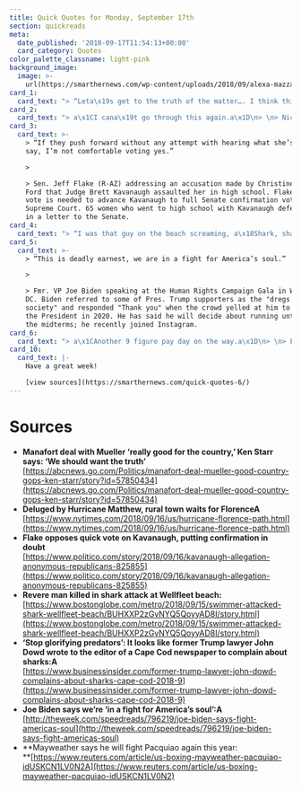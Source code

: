 ```yaml
---
title: Quick Quotes for Monday, September 17th
section: quickreads
meta:
  date_published: '2018-09-17T11:54:13+00:00'
  card_category: Quotes
color_palette_classname: light-pink
background_image:
  image: >-
    url(https://smarthernews.com/wp-content/uploads/2018/09/alexa-mazzarello-223406-unsplash-scaled.jpg)
card_1:
  card_text: "> “Leta\x19s get to the truth of the matter…. I think this is a\x13 this is really good for the country.”\n> \n> Judge Kenneth Star speaking about a plea deal made between Pres. Trump's fmr. campaign manager, Paul Manafort, and Special Counsel, Robert Mueller. Star led a special counsel investigation into Bill Clinton. Starr says if Mueller can get the truth from Manafort perhaps the country will know once and for all about the \"collusion\" accusations against the President."
card_2:
  card_text: "> a\x1CI cana\x19t go through this again.a\x1D\n> \n> Nichole Worley, resident of Lumberton, North Carolina, a town of 21,000 people that flooded during Hurricane Matthew two years ago that officials worry may flood again. North Carolina's Governor said Sunday Hurricane Florence has \"never been as dangerous as it is right now\" because of the sudden flooding threat."
card_3:
  card_text: >-
    > “If they push forward without any attempt with hearing what she’s had to
    say, I’m not comfortable voting yes.”

    > 

    > Sen. Jeff Flake (R-AZ) addressing an accusation made by Christine Blasey
    Ford that Judge Brett Kavanaugh assaulted her in high school. Flake's "Yes"
    vote is needed to advance Kavanaugh to full Senate confirmation vote to the
    Supreme Court. 65 women who went to high school with Kavanaugh defended him
    in a letter to the Senate.
card_4:
  card_text: "> “I was that guy on the beach screaming, a\x18Shark, shark!a\x19 It was like right out of that movie ‘Jaws.’a “\n> \n> Joe Booth, a local fisherman, on the shark attack off Cape Cod Saturday near Wellfleet, MA killing a 26-year-old man. It's the state's first fatal shark attack since 1936 and only the 4th attack in state history. Ironically, John Dowd, Pres. Trump's fmr. attorney warned of the growing seal & shark populations in a recent letter to a local editor."
card_5:
  card_text: >-
    > “This is deadly earnest, we are in a fight for America’s soul.”

    > 

    > Fmr. VP Joe Biden speaking at the Human Rights Campaign Gala in Washington
    DC. Biden referred to some of Pres. Trump supporters as the "dregs of
    society" and responded "Thank you" when the crowd yelled at him to challenge
    the President in 2020. He has said he will decide about running until after
    the midterms; he recently joined Instagram.
card_6:
  card_text: "> a\x1CAnother 9 figure pay day on the way.a\x1D\n> \n> Floyd Mayweather, former heavyweight champion (41), on coming out of retirement for a rematch with Manny Pacquiao (39). The two last met in 2015, but Pacquiao said he was hampered by a shoulder injury. Undefeated Mayweather raked in an est. $220M for the 2015 fight."
card_10:
  card_text: |-
    Have a great week!

    [view sources](https://smarthernews.com/quick-quotes-6/)
---
```

Sources
=======

*   **Manafort deal with Mueller ‘really good for the country,’ Ken Starr says: ‘We should want the truth’**  
    [https://abcnews.go.com/Politics/manafort-deal-mueller-good-country-gops-ken-starr/story?id=57850434](https://abcnews.go.com/Politics/manafort-deal-mueller-good-country-gops-ken-starr/story?id=57850434)
*   **Deluged by Hurricane Matthew, rural town waits for FlorenceA**  
    [https://www.nytimes.com/2018/09/16/us/hurricane-florence-path.html](https://www.nytimes.com/2018/09/16/us/hurricane-florence-path.html)
*   **Flake opposes quick vote on Kavanaugh, putting confirmation in doubt**  
    [https://www.politico.com/story/2018/09/16/kavanaugh-allegation-anonymous-republicans-825855](https://www.politico.com/story/2018/09/16/kavanaugh-allegation-anonymous-republicans-825855)
*   **Revere man killed in shark attack at Wellfleet beach:**  
    [https://www.bostonglobe.com/metro/2018/09/15/swimmer-attacked-shark-wellfleet-beach/BUHXXP2zGvNYQ5QoyyAD8I/story.html](https://www.bostonglobe.com/metro/2018/09/15/swimmer-attacked-shark-wellfleet-beach/BUHXXP2zGvNYQ5QoyyAD8I/story.html)
*   **‘Stop glorifying predators’: It looks like former Trump lawyer John Dowd wrote to the editor of a Cape Cod newspaper to complain about sharks:A**  
    [https://www.businessinsider.com/former-trump-lawyer-john-dowd-complains-about-sharks-cape-cod-2018-9](https://www.businessinsider.com/former-trump-lawyer-john-dowd-complains-about-sharks-cape-cod-2018-9)
*   **Joe Biden says we’re ‘in a fight for America’s soul’:A**  
    [http://theweek.com/speedreads/796219/joe-biden-says-fight-americas-soul](http://theweek.com/speedreads/796219/joe-biden-says-fight-americas-soul)
*   **Mayweather says he will fight Pacquiao again this year:  
    **[https://www.reuters.com/article/us-boxing-mayweather-pacquiao-idUSKCN1LV0N2A](https://www.reuters.com/article/us-boxing-mayweather-pacquiao-idUSKCN1LV0N2)